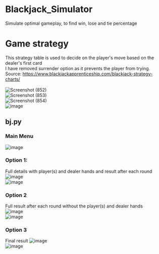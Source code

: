 # Blackjack_Simulator
Simulate optimal gameplay, to find win, lose and tie percentage

# Game strategy
This strategy table is used to decide on the player's move based on the dealer's first card<br/>
I have removed surrender option as it prevents the player from trying. <br/>
Source: https://www.blackjackapprenticeship.com/blackjack-strategy-charts/ <br/><br/>
![Screenshot (852)](https://user-images.githubusercontent.com/51332449/177075903-4bad246c-abf8-46bc-a853-35f484726941.png) <br/>
![Screenshot (853)](https://user-images.githubusercontent.com/51332449/177075910-fbde8772-2358-4478-b2bc-4ee9aac866fb.png) <br/>
![Screenshot (854)](https://user-images.githubusercontent.com/51332449/177075913-e2732f4a-23dd-4756-bb3d-09a72b83d19b.png) <br/>
![image](https://user-images.githubusercontent.com/51332449/177075493-9b683fb0-b3c7-44ac-ba01-345c86de28c9.png) <br/>

## bj.py

### Main Menu <br/>
![image](https://user-images.githubusercontent.com/51332449/177998960-d3eaf1ba-5e68-495b-b8c2-c4afcee989b4.png) <br/>

### Option 1:
Full details with player(s) and dealer hands and result after each round <br/>
![image](https://user-images.githubusercontent.com/51332449/177999778-b7a426b9-b856-4ac2-b03b-f108f7dc2a00.png)<br/>
![image](https://user-images.githubusercontent.com/51332449/178000091-e8add0cf-1a7f-489a-8da2-4927635c4770.png)<br/>

### Option 2
Full result after each round without the player(s) and dealer hands <br/>
![image](https://user-images.githubusercontent.com/51332449/178000442-6d725489-040f-401b-9a6d-bb3148ddb2de.png)<br/>
![image](https://user-images.githubusercontent.com/51332449/178000628-7e188cae-3517-452d-961d-79ad36ebb9c9.png)<br/>

### Option 3
Final result
![image](https://user-images.githubusercontent.com/51332449/178001301-f1ae6796-421a-4987-8599-c15e9a33b3b6.png)<br/>
![image](https://user-images.githubusercontent.com/51332449/178001489-d821f213-f055-4ba9-b29c-89bd783555b2.png)<br/>
